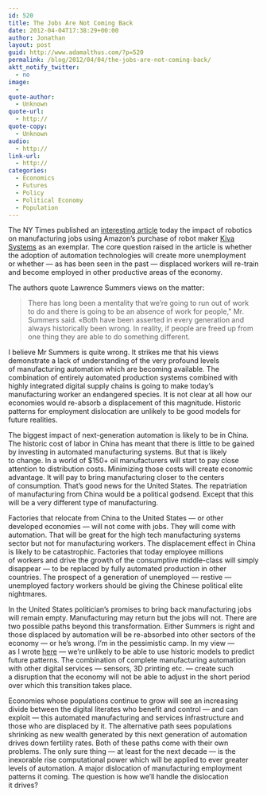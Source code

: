 ```yaml
---
id: 520
title: The Jobs Are Not Coming Back
date: 2012-04-04T17:38:29+00:00
author: Jonathan
layout: post
guid: http://www.adamalthus.com/?p=520
permalink: /blog/2012/04/04/the-jobs-are-not-coming-back/
aktt_notify_twitter:
  - no
image:
  - 
quote-author:
  - Unknown
quote-url:
  - http://
quote-copy:
  - Unknown
audio:
  - http://
link-url:
  - http://
categories:
  - Economics
  - Futures
  - Policy
  - Political Economy
  - Population
---
```

The&nbsp;NY Times published an <a title="Disruptions: At Amazon, the Robot World Comes a Little Closer" href="http://nyti.ms/HqlDMT" target="_blank">interesting article</a> today the impact of&nbsp;robotics on&nbsp;manufacturing jobs using Amazon&rsquo;s purchase of&nbsp;robot maker <a title="Amazon.com to Acquire Manufacturer of Robotics" href="http://nyti.ms/HqoN38" target="">Kiva Systems</a> as&nbsp;an&nbsp;exemplar. The core question raised in&nbsp;the article is&nbsp;whether the adoption of&nbsp;automation technologies will create more unemployment or&nbsp;whether&nbsp;&mdash; as&nbsp;has been seen in&nbsp;the past&nbsp;&mdash; displaced workers will re-train and become employed in&nbsp;other productive areas of&nbsp;the economy. <!--more-->

The authors quote Lawrence Summers views on&nbsp;the matter:

> There has long been a&nbsp;mentality that we&rsquo;re going to&nbsp;run out of&nbsp;work to&nbsp;do&nbsp;and there is&nbsp;going to&nbsp;be&nbsp;an absence of&nbsp;work for people," Mr. Summers said. &laquo;Both have been asserted in&nbsp;every generation and always historically been wrong. In&nbsp;reality, if&nbsp;people are freed up&nbsp;from one thing they are able to&nbsp;do&nbsp;something different.

I&nbsp;believe Mr&nbsp;Summers is&nbsp;quite wrong. It&nbsp;strikes me&nbsp;that his views demonstrate a&nbsp;lack of&nbsp;understanding of&nbsp;the very profound levels of&nbsp;manufacturing automation which are becoming available. The combination of&nbsp;entirely automated production systems combined with highly integrated digital supply chains is&nbsp;going to&nbsp;make today&rsquo;s manufacturing worker an&nbsp;endangered species. It&nbsp;is&nbsp;not clear at&nbsp;all how our economies would re-absorb a&nbsp;displacement of&nbsp;this magnitude. Historic patterns for employment dislocation are unlikely to&nbsp;be&nbsp;good models for future realities.

The biggest impact of&nbsp;next-generation automation is&nbsp;likely to&nbsp;be&nbsp;in China. The historic cost of&nbsp;labor in&nbsp;China has meant that there is&nbsp;little to&nbsp;be&nbsp;gained by&nbsp;investing in&nbsp;automated manufacturing systems. But that is&nbsp;likely to&nbsp;change. In&nbsp;a&nbsp;world of $150+ oil manufacturers will start to&nbsp;pay close attention to&nbsp;distribution costs. Minimizing those costs will create economic advantage. It&nbsp;will pay to&nbsp;bring manufacturing closer to&nbsp;the centers of&nbsp;consumption. That&rsquo;s good news for the United States. The repatriation of&nbsp;manufacturing from China would be&nbsp;a&nbsp;political godsend. Except that this will be&nbsp;a&nbsp;very different type of&nbsp;manufacturing.

Factories that relocate from China to&nbsp;the United States&nbsp;&mdash; or&nbsp;other developed economies&nbsp;&mdash; will not come with jobs. They will come with automation. That will be&nbsp;great for the high tech manufacturing systems sector but not for manufacturing workers. The displacement effect in&nbsp;China is&nbsp;likely to&nbsp;be&nbsp;catastrophic. Factories that today employee millions of&nbsp;workers and drive the growth of&nbsp;the consumptive middle-class will simply disappear&nbsp;&mdash; to&nbsp;be&nbsp;replaced by&nbsp;fully automated production in&nbsp;other countries. The prospect of&nbsp;a&nbsp;generation of&nbsp;unemployed&nbsp;&mdash; restive&nbsp;&mdash; unemployed factory workers should be&nbsp;giving the Chinese political elite nightmares.

In&nbsp;the United States politician&rsquo;s promises to&nbsp;bring back manufacturing jobs will remain empty. Manufacturing may return but the jobs will not. There are two possible paths beyond this transformation. Either Summers is&nbsp;right and those displaced by&nbsp;automation will be&nbsp;re-absorbed into other sectors of&nbsp;the economy&nbsp;&mdash; or&nbsp;he&rsquo;s wrong. I&rsquo;m in&nbsp;the pessimistic camp. In&nbsp;my&nbsp;view&nbsp;&mdash; as&nbsp;I&nbsp;wrote <a title="Does Economic Growth Require a Growing Population?" href="http://www.adamalthus.com/?p=114" target="_blank">here</a>&nbsp;&mdash; we&rsquo;re unlikely to&nbsp;be&nbsp;able to&nbsp;use historic models to&nbsp;predict future patterns. The combination of&nbsp;complete manufacturing automation with other digital services&nbsp;&mdash; sensors, 3D printing etc. &mdash;&nbsp;create such a&nbsp;disruption that the economy will not be&nbsp;able to&nbsp;adjust in&nbsp;the short period over which this transition takes place.

Economies whose populations continue to&nbsp;grow will see an&nbsp;increasing divide between the digital literates who benefit and control&nbsp;&mdash; and can exploit&nbsp;&mdash; this automated manufacturing and services infrastructure and those who are displaced by&nbsp;it. The alternative path sees populations shrinking as&nbsp;new wealth generated by&nbsp;this next generation of&nbsp;automation drives down fertility rates. Both of&nbsp;these paths come with their own problems. The only sure thing&nbsp;&mdash; at&nbsp;least for the next decade&nbsp;&mdash; is&nbsp;the inexorable rise computational power which will be&nbsp;applied to&nbsp;ever greater levels of&nbsp;automation. A&nbsp;major dislocation of&nbsp;manufacturing employment patterns it&nbsp;coming. The question is&nbsp;how we&rsquo;ll handle the dislocation it&nbsp;drives?